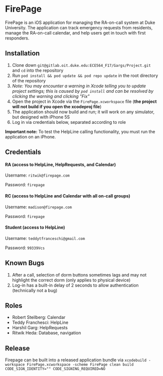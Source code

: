 # FirePage

FirePage is an iOS application for managing the RA-on-call system at Duke University. The application can track emergency requests from residents, manage the RA-on-call calendar, and help users get in touch with first responders.

## Installation
1. Clone down `git@gitlab.oit.duke.edu:ECE564_F17/Gargs/Project.git` and `cd` into the repository
2. Run `pod install && pod update && pod repo update` in the root directory of the repository
3. _Note: You may encounter a warning in Xcode telling you to update project settings; this is caused by `pod install` and can be resolved by clicking the warning and clicking "Fix"_
4. Open the project in Xcode via the `FirePage.xcworkspace` file (**the project will not build if you open the xcodeproj file**)
5. The application should now build and run; it will work on any simulator, but designed with iPhone 5S
6. Log in via credentials below, separated according to role

**Important note:** To test the HelpLine calling functionality, you must run the application on an iPhone.

## Credentials

#### RA (access to HelpLine, HelpRequests, and Calendar)
Username: `ritwik@firepage.com`

Password: `firepage`

#### RC (access to HelpLine and Calendar with all on-call groups)
Username: `madison@firepage.com`

Password: `firepage`

#### Student (access to HelpLine)
Username: `teddytfranceschi@gmail.com`

Password: `99339Vcs`

## Known Bugs
1. After a call, selection of dorm buttons sometimes lags and may not highlight the correct dorm (only applies to physical device)
2. Log-in has a built-in delay of 2 seconds to allow authentication (technically not a bug)

## Roles
* Robert Steilberg: Calendar
* Teddy Franchesci: HelpLine
* Harshil Garg: HelpRequests
* Ritwik Heda: Database, navigation

## Release

Firepage can be built into a released application bundle via `xcodebuild -workspace FirePage.xcworkspace -scheme FirePage clean build CODE_SIGN_IDENTITY="" CODE_SIGNING_REQUIRED=NO`
